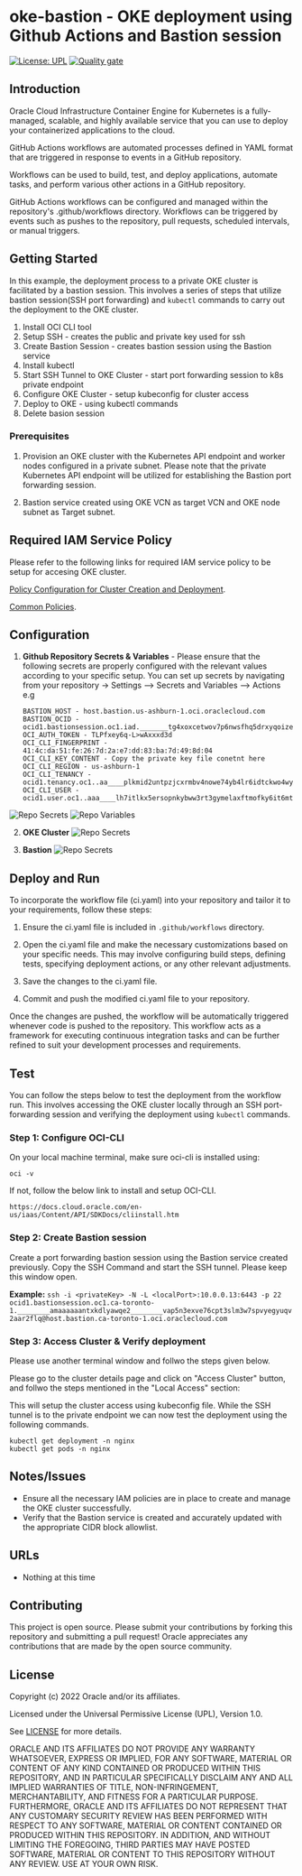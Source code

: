 # oke-bastion - OKE deployment using Github Actions and Bastion session

[![License: UPL](https://img.shields.io/badge/license-UPL-green)](https://img.shields.io/badge/license-UPL-green) [![Quality gate](https://sonarcloud.io/api/project_badges/quality_gate?project=oracle-devrel_oke-bastion)](https://sonarcloud.io/dashboard?id=oracle-devrel_oke-bastion)


## Introduction
Oracle Cloud Infrastructure Container Engine for Kubernetes is a fully-managed, scalable, and highly available service that you can use to deploy your containerized applications to the cloud. 

GitHub Actions workflows are automated processes defined in YAML format that are triggered in response to events in a GitHub repository. 

Workflows can be used to build, test, and deploy applications, automate tasks, and perform various other actions in a GitHub repository.

GitHub Actions workflows can be configured and managed within the repository's .github/workflows directory. Workflows can be triggered by events such as pushes to the repository, pull requests, scheduled intervals, or manual triggers.

## Getting Started
In this example, the deployment process to a private OKE cluster is facilitated by a bastion session. This involves a series of steps that utilize bastion session(SSH port forwarding) and `kubectl` commands to carry out the deployment to the OKE cluster.

1. Install OCI CLI tool
2. Setup SSH - creates the  public and private key used for ssh 
3. Create Bastion Session - creates bastion session using the Bastion service
4. Install kubectl
5. Start SSH Tunnel to OKE Cluster - start port forwarding session to k8s private endpoint
6. Configure OKE Cluster - setup kubeconfig for cluster access
7. Deploy to OKE - using kubectl commands
8. Delete basion session

### Prerequisites

1. Provision an OKE cluster with the Kubernetes API endpoint and worker nodes configured in a private subnet. Please note that the private Kubernetes API endpoint will be utilized for establishing the Bastion port forwarding session.

2. Bastion service created using  OKE VCN as target VCN and OKE node subnet as Target subnet. 

## Required IAM Service Policy
 Please refer to the following links for required IAM service policy to be setup for accesing OKE cluster.

[Policy Configuration for Cluster Creation and Deployment](https://docs.oracle.com/en-us/iaas/Content/ContEng/Concepts/contengpolicyconfig.htm#Policy_Configuration_for_Cluster_Creation_and_Deployment).

[Common Policies](https://docs.oracle.com/en-us/iaas/Content/Identity/Concepts/commonpolicies.htm#top).


## Configuration

1. __Github Repository Secrets & Variables__ -  Please ensure that the following secrets are properly configured with the relevant values according to your specific setup. You can set up secrets by navigating from your repository -> Settings --> Secrets and Variables --> Actions
    e.g
    ```
    BASTION_HOST - host.bastion.us-ashburn-1.oci.oraclecloud.com
    BASTION_OCID - ocid1.bastionsession.oc1.iad._______tg4xoxcetwov7p6nwsfhq5drxyqoize7x35hdboq
    OCI_AUTH_TOKEN - TLPfxey6q-L>wAxxxd3d
    OCI_CLI_FINGERPRINT - 41:4c:da:51:fe:26:7d:2a:e7:dd:83:ba:7d:49:8d:04
    OCI_CLI_KEY_CONTENT - Copy the private key file conetnt here
    OCI_CLI_REGION - us-ashburn-1
    OCI_CLI_TENANCY - ocid1.tenancy.oc1..aa____plkmid2untpzjcxrmbv4nowe74yb4lr6idtckwo4wyf7jh23be4q
    OCI_CLI_USER - ocid1.user.oc1..aaa____lh7itlkx5ersopnkybww3rt3gymelaxftmofky6it6mtjmcz6w4q
    ```
![Repo Secrets](./images/repo_secrets.png)
![Repo Variables](./images/repo_variables.png)

2. __OKE Cluster__
![Repo Secrets](./images/oke.png)

3. __Bastion__
![Repo Secrets](./images/bastion.png)

## Deploy and Run
To incorporate the workflow file (ci.yaml) into your repository and tailor it to your requirements, follow these steps:

1. Ensure the ci.yaml file is included in `.github/workflows` directory. 

2. Open the ci.yaml file and make the necessary customizations based on your specific needs. This may involve configuring build steps, defining tests, specifying deployment actions, or any other relevant adjustments.

3. Save the changes to the ci.yaml file.

4. Commit and push the modified ci.yaml file to your repository.

Once the changes are pushed, the workflow will be automatically triggered whenever code is pushed to the repository. This workflow acts as a framework for executing continuous integration tasks and can be further refined to suit your development processes and requirements.

## Test
You can follow the steps below to test the deployment from the workflow run. This involves accessing the OKE cluster locally through an SSH port-forwarding session and verifying the deployment using `kubectl` commands.

### Step 1: Configure OCI-CLI

On your local machine terminal, make sure oci-cli is installed using: 

`oci -v`

If not, follow the below link to install and setup OCI-CLI.

`https://docs.cloud.oracle.com/en-us/iaas/Content/API/SDKDocs/cliinstall.htm`

### Step 2: Create Bastion session

Create a port forwarding bastion session using the Bastion service created previously. Copy the SSH Command and start the SSH tunnel. Please keep this window open. 

__Example:__
`ssh -i <privateKey> -N -L <localPort>:10.0.0.13:6443 -p 22 ocid1.bastionsession.oc1.ca-toronto-1.________amaaaaaantxkdlyawqe2________vap5n3exve76cpt3slm3w7spvyegyuqv2aar2flq@host.bastion.ca-toronto-1.oci.oraclecloud.com`

### Step 3: Access Cluster & Verify deployment
Please use another terminal window and follwo the steps given below.

Please go to the cluster details page and click on "Access Cluster" button, and follwo the steps mentioned in the "Local Access" section:

This will setup the cluster access using kubeconfig file. While the SSH tunnel is to the private endpoint we can now test the deployment using the following commands.
````
kubectl get deployment -n nginx
kubectl get pods -n nginx
````

## Notes/Issues

* Ensure all the necessary IAM policies are in place to create and manage the OKE cluster successfully.
* Verify that the Bastion service is created and accurately updated with the appropriate CIDR block allowlist.

## URLs
* Nothing at this time

## Contributing
This project is open source.  Please submit your contributions by forking this repository and submitting a pull request!  Oracle appreciates any contributions that are made by the open source community.

## License
Copyright (c) 2022 Oracle and/or its affiliates.

Licensed under the Universal Permissive License (UPL), Version 1.0.

See [LICENSE](LICENSE) for more details.

ORACLE AND ITS AFFILIATES DO NOT PROVIDE ANY WARRANTY WHATSOEVER, EXPRESS OR IMPLIED, FOR ANY SOFTWARE, MATERIAL OR CONTENT OF ANY KIND CONTAINED OR PRODUCED WITHIN THIS REPOSITORY, AND IN PARTICULAR SPECIFICALLY DISCLAIM ANY AND ALL IMPLIED WARRANTIES OF TITLE, NON-INFRINGEMENT, MERCHANTABILITY, AND FITNESS FOR A PARTICULAR PURPOSE.  FURTHERMORE, ORACLE AND ITS AFFILIATES DO NOT REPRESENT THAT ANY CUSTOMARY SECURITY REVIEW HAS BEEN PERFORMED WITH RESPECT TO ANY SOFTWARE, MATERIAL OR CONTENT CONTAINED OR PRODUCED WITHIN THIS REPOSITORY. IN ADDITION, AND WITHOUT LIMITING THE FOREGOING, THIRD PARTIES MAY HAVE POSTED SOFTWARE, MATERIAL OR CONTENT TO THIS REPOSITORY WITHOUT ANY REVIEW. USE AT YOUR OWN RISK. 
